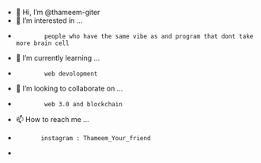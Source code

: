 - 👋 Hi, I’m @thameem-giter
- 👀 I’m interested in ...
-             people who have the same vibe as and program that dont take more brain cell
- 🌱 I’m currently learning ...
-             web devolopment
- 💞️ I’m looking to collaborate on ...
-             web 3.0 and blockchain
- 📫 How to reach me ...
-            instagram : Thameem_Your_friend
-             

<!---
thameem-giter/thameem-giter is a ✨ special ✨ repository because its `README.md` (this file) appears on your GitHub profile.
You can click the Preview link to take a look at your changes.
--->
